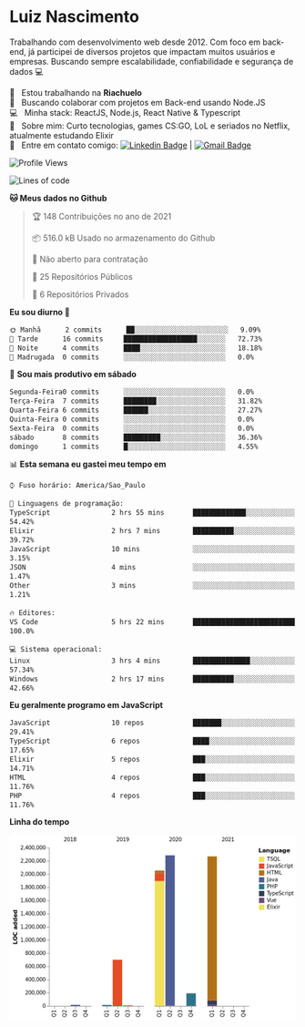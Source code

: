 
# Luiz Nascimento
Trabalhando com desenvolvimento web desde 2012. Com foco em back-end, já participei de diversos projetos que impactam muitos usuários e empresas. Buscando sempre escalabilidade, confiabilidade e segurança de dados :computer:

 :rocket:  &nbsp; Estou trabalhando na **Riachuelo**
 <br/> :purple_heart: &nbsp; Buscando colaborar com projetos em Back-end usando Node.JS
 <br/> :computer: &nbsp; Minha stack: ReactJS, Node.js, React Native & Typescript
 <br/> 💬  &nbsp; Sobre mim: Curto tecnologias, games CS:GO, LoL e seriados no Netflix, atualmente estudando Elixir
 <br/> :email: &nbsp; Entre em contato comigo: [![Linkedin Badge](https://img.shields.io/badge/-LuizNascimento-blue?style=flat-square&logo=Linkedin&logoColor=white&link=https://www.linkedin.com/in/luizhnnh/)](https://www.linkedin.com/in/luizhnnh/) 
| 
[![Gmail Badge](https://img.shields.io/badge/-luizh.nnh@gmail.com-c14438?style=flat-square&logo=Gmail&logoColor=white&link=mailto:luizh.nnh@gmail.com)](mailto:luizh.nnh@gmail.com)

<!--START_SECTION:waka-->
![Profile Views](http://img.shields.io/badge/Visualizac%C3%B5es%20do%20perfil-34-blue)

![Lines of code](https://img.shields.io/badge/Desde%20o%20Hello%20World%20eu%20escrevi-7.5%20million%20linhas%20de%20c%C3%B3digo-blue)

**🐱 Meus dados no Github** 

> 🏆 148 Contribuições no ano de 2021
 > 
> 📦 516.0 kB Usado no armazenamento do Github 
 > 
> 🚫 Não aberto para contratação
 > 
> 📜 25 Repositórios Públicos 
 > 
> 🔑 6 Repositórios Privados  
 > 
**Eu sou diurno 🐤** 

```text
🌞 Manhã      2 commits      ██░░░░░░░░░░░░░░░░░░░░░░░   9.09% 
🌆 Tarde      16 commits     ██████████████████░░░░░░░   72.73% 
🌃 Noite      4 commits      ████░░░░░░░░░░░░░░░░░░░░░   18.18% 
🌙 Madrugada  0 commits      ░░░░░░░░░░░░░░░░░░░░░░░░░   0.0%

```
📅 **Sou mais produtivo em sábado** 

```text
Segunda-Feira0 commits      ░░░░░░░░░░░░░░░░░░░░░░░░░   0.0% 
Terça-Feira  7 commits      ████████░░░░░░░░░░░░░░░░░   31.82% 
Quarta-Feira 6 commits      ██████░░░░░░░░░░░░░░░░░░░   27.27% 
Quinta-Feira 0 commits      ░░░░░░░░░░░░░░░░░░░░░░░░░   0.0% 
Sexta-Feira  0 commits      ░░░░░░░░░░░░░░░░░░░░░░░░░   0.0% 
sábado       8 commits      █████████░░░░░░░░░░░░░░░░   36.36% 
domingo      1 commits      █░░░░░░░░░░░░░░░░░░░░░░░░   4.55%

```


📊 **Esta semana eu gastei meu tempo em** 

```text
⌚︎ Fuso horário: America/Sao_Paulo

💬 Linguagens de programação: 
TypeScript               2 hrs 55 mins       █████████████░░░░░░░░░░░░   54.42% 
Elixir                   2 hrs 7 mins        ██████████░░░░░░░░░░░░░░░   39.72% 
JavaScript               10 mins             ░░░░░░░░░░░░░░░░░░░░░░░░░   3.15% 
JSON                     4 mins              ░░░░░░░░░░░░░░░░░░░░░░░░░   1.47% 
Other                    3 mins              ░░░░░░░░░░░░░░░░░░░░░░░░░   1.21%

🔥 Editores: 
VS Code                  5 hrs 22 mins       █████████████████████████   100.0%

💻 Sistema operacional: 
Linux                    3 hrs 4 mins        ██████████████░░░░░░░░░░░   57.34% 
Windows                  2 hrs 17 mins       ██████████░░░░░░░░░░░░░░░   42.66%

```

**Eu geralmente programo em JavaScript** 

```text
JavaScript               10 repos            ███████░░░░░░░░░░░░░░░░░░   29.41% 
TypeScript               6 repos             ████░░░░░░░░░░░░░░░░░░░░░   17.65% 
Elixir                   5 repos             ███░░░░░░░░░░░░░░░░░░░░░░   14.71% 
HTML                     4 repos             ███░░░░░░░░░░░░░░░░░░░░░░   11.76% 
PHP                      4 repos             ███░░░░░░░░░░░░░░░░░░░░░░   11.76%

```


**Linha do tempo**

![Chart not found](https://raw.githubusercontent.com/nascimentolh/nascimentolh/main/charts/bar_graph.png) 


<!--END_SECTION:waka-->
